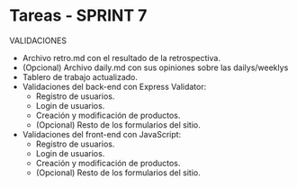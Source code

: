 # Tareas - SPRINT 7

VALIDACIONES

* Archivo retro.md con el resultado de la retrospectiva.
* (Opcional) Archivo daily.md con sus opiniones sobre las dailys/weeklys
* Tablero de trabajo actualizado.
* Validaciones del back-end con Express Validator:
   - Registro de usuarios.
   - Login de usuarios.
   - Creación y modificación de productos.
   - (Opcional) Resto de los formularios del sitio.
* Validaciones del front-end con JavaScript:
   - Registro de usuarios.
   - Login de usuarios.
   - Creación y modificación de productos.
   - (Opcional) Resto de los formularios del sitio.

